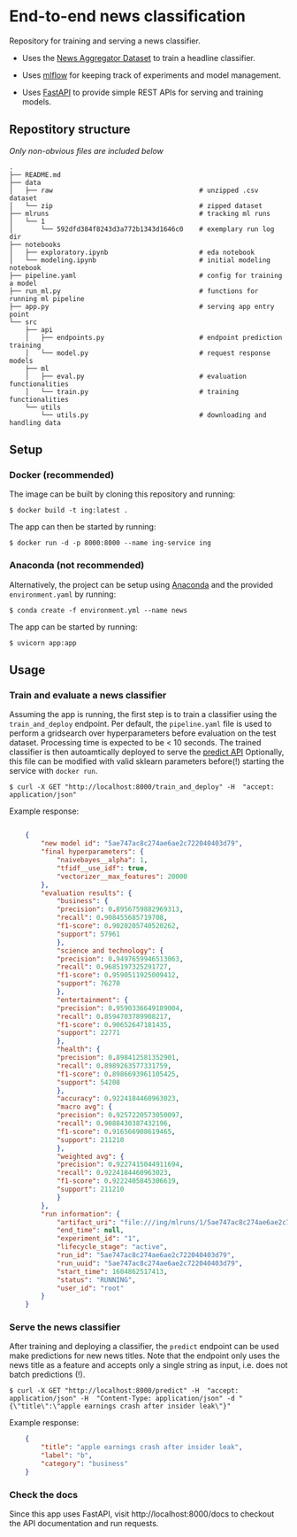 # End-to-end news classification

Repository for training and serving a news classifier.

- Uses the [News Aggregator Dataset](https://www.kaggle.com/uciml/news-aggregator-dataset) to train a headline classifier.

- Uses [mlflow](https://www.mlflow.org/docs/latest/index.html) for keeping track of experiments and model management.

- Uses [FastAPI](https://fastapi.tiangolo.com/) to provide simple REST APIs for serving and training models.

## Repostitory structure

*Only non-obvious files are included below*

    .
    ├── README.md
    ├── data
    │   ├── raw                                     # unzipped .csv dataset
    │   └── zip                                     # zipped dataset
    ├── mlruns                                      # tracking ml runs
    │   └── 1
    │       └── 592dfd384f8243d3a772b1343d1646c0    # exemplary run log dir
    ├── notebooks
    │   ├── exploratory.ipynb                       # eda notebook
    │   └── modeling.ipynb                          # initial modeling notebook
    ├── pipeline.yaml                               # config for training a model
    ├── run_ml.py                                   # functions for running ml pipeline
    ├── app.py                                      # serving app entry point
    └── src
        ├── api
        │   ├── endpoints.py                        # endpoint prediction training
        │   └── model.py                            # request response models
        ├── ml
        │   ├── eval.py                             # evaluation functionalities
        │   └── train.py                            # training functionalities
        └── utils
            └── utils.py                            # downloading and handling data

## Setup

### Docker (recommended)

The image can be built by cloning this repository and running:

    $ docker build -t ing:latest .

The app can then be started by running:

    $ docker run -d -p 8000:8000 --name ing-service ing

### Anaconda (not recommended)

Alternatively, the project can be setup using [Anaconda](https://www.anaconda.com/) and the provided ```environment.yaml``` by running:

    $ conda create -f environment.yml --name news

The app can be started by running:

    $ uvicorn app:app

## Usage

### Train and evaluate a news classifier

Assuming the app is running, the first step is to train a classifier using the ```train_and_deploy``` endpoint. Per default, the ```pipeline.yaml``` file is used to perform a gridsearch over hyperparameters before evaluation on the test dataset. Processing time is expected to be < 10 seconds. The trained classifier is then autoamtically deployed to serve the [predict API](#Serve-news-classifier) Optionally, this file can be modified with valid sklearn parameters before(!) starting the service with ```docker run```.

    $ curl -X GET "http://localhost:8000/train_and_deploy" -H  "accept: application/json"

Example response:

```json

    {
        "new model id": "5ae747ac8c274ae6ae2c722040403d79",
        "final hyperparameters": {
            "naivebayes__alpha": 1,
            "tfidf__use_idf": true,
            "vectorizer__max_features": 20000
        },
        "evaluation results": {
            "business": {
            "precision": 0.8956759882969313,
            "recall": 0.908455685719708,
            "f1-score": 0.9020205740520262,
            "support": 57961
            },
            "science and technology": {
            "precision": 0.9497659946513063,
            "recall": 0.9685197325291727,
            "f1-score": 0.9590511925009412,
            "support": 76270
            },
            "entertainment": {
            "precision": 0.9590336649189004,
            "recall": 0.8594703789908217,
            "f1-score": 0.90652647181435,
            "support": 22771
            },
            "health": {
            "precision": 0.898412581352901,
            "recall": 0.8989263577331759,
            "f1-score": 0.8986693961105425,
            "support": 54208
            },
            "accuracy": 0.9224184460963023,
            "macro avg": {
            "precision": 0.9257220573050097,
            "recall": 0.9088430387432196,
            "f1-score": 0.916566908619465,
            "support": 211210
            },
            "weighted avg": {
            "precision": 0.9227415044911694,
            "recall": 0.9224184460963023,
            "f1-score": 0.9222405845306619,
            "support": 211210
            }
        },
        "run information": {
            "artifact_uri": "file:///ing/mlruns/1/5ae747ac8c274ae6ae2c722040403d79/artifacts",
            "end_time": null,
            "experiment_id": "1",
            "lifecycle_stage": "active",
            "run_id": "5ae747ac8c274ae6ae2c722040403d79",
            "run_uuid": "5ae747ac8c274ae6ae2c722040403d79",
            "start_time": 1604862517413,
            "status": "RUNNING",
            "user_id": "root"
        }
    }
```

### Serve the news classifier

After training and deploying a classifier, the ```predict``` endpoint can be used make predictions for new news titles. Note that the endpoint only uses the news title as a feature and accepts only a single string as input, i.e. does not batch predictions (!).

    $ curl -X GET "http://localhost:8000/predict" -H  "accept: application/json" -H  "Content-Type: application/json" -d "{\"title\":\"apple earnings crash after insider leak\"}"

Example response:

```json
    {
        "title": "apple earnings crash after insider leak",
        "label": "b",
        "category": "business"
    }
```

### Check the docs

Since this app uses FastAPI, visit http://localhost:8000/docs to checkout the API documentation and run requests.
